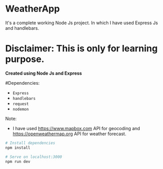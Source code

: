 # WeatherApp
It's a complete working Node Js project. In which I have used Express Js and handlebars.

# Disclaimer: This is only for learning purpose. 


**Created using  Node Js and Express**

#Dependencies:
- `Express`
- `handlebars`
- `request`
- `nodemon`

Note:
- I have used https://www.mapbox.com API for geocoding and https://openweathermap.org API for weather forecast.

```bash
# Install dependencies
npm install

# Serve on localhost:3000
npm run dev
```
